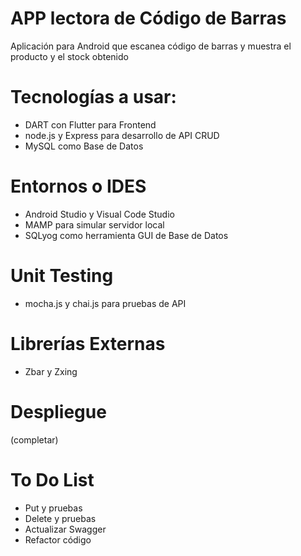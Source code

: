 # APP lectora de Código de Barras
Aplicación para Android que escanea código de barras y muestra el producto y el stock obtenido

# Tecnologías a usar:
- DART con Flutter para Frontend
- node.js  y Express para desarrollo de API CRUD
- MySQL como Base de Datos

# Entornos o IDES
- Android Studio y Visual Code Studio
- MAMP para simular servidor local
- SQLyog como herramienta GUI de Base de Datos

# Unit Testing
- mocha.js y chai.js para pruebas de API

# Librerías Externas
- Zbar y Zxing

# Despliegue
(completar)

# To Do List
- Put y pruebas
- Delete y pruebas
- Actualizar Swagger
- Refactor código
